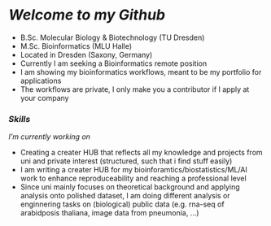 # *Welcome to my Github*

- B.Sc. Molecular Biology & Biotechnology (TU Dresden)
- M.Sc. Bioinformatics (MLU Halle)
- Located in Dresden (Saxony, Germany)
- Currently I am seeking a Bioinformatics remote position
- I am showing my bioinformatics workflows, meant to be my portfolio for applications
- The workflows are private, I only make you a contributor if I apply at your company

### *Skills*



*I’m currently working on*
- Creating a creater HUB that reflects all my knowledge and projects from uni and private interest (structured, such that i find stuff easily)
- I am writing a creater HUB for my bioinforamtics/biostatistics/ML/AI work to enhance reproduceability and reaching a professional level
- Since uni mainly focuses on theoretical background and applying analysis onto polished dataset, I am doing different analysis or enginnering tasks on (biological) public data (e.g. rna-seq of arabidposis thaliana, image data from pneumonia, ...)





